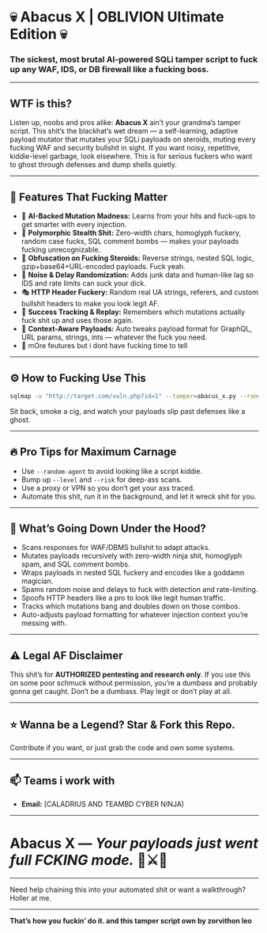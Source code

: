 

# 💀 Abacus X | OBLIVION Ultimate Edition 💀

### The sickest, most brutal AI-powered SQLi tamper script to fuck up any WAF, IDS, or DB firewall like a fucking boss.

---

## WTF is this?

Listen up, noobs and pros alike: **Abacus X** ain’t your grandma’s tamper script. This shit’s the blackhat’s wet dream — a self-learning, adaptive payload mutator that mutates your SQLi payloads on steroids, muting every fucking WAF and security bullshit in sight.
If you want noisy, repetitive, kiddie-level garbage, look elsewhere. This is for serious fuckers who want to ghost through defenses and dump shells quietly.

---

## 🧨 Features That Fucking Matter

* 🤖 **AI-Backed Mutation Madness:** Learns from your hits and fuck-ups to get smarter with every injection.
* 👹 **Polymorphic Stealth Shit:** Zero-width chars, homoglyph fuckery, random case fucks, SQL comment bombs — makes your payloads fucking unrecognizable.
* 🥷 **Obfuscation on Fucking Steroids:** Reverse strings, nested SQL logic, gzip+base64+URL-encoded payloads. Fuck yeah.
* 🎲 **Noise & Delay Randomization:** Adds junk data and human-like lag so IDS and rate limits can suck your dick.
* 🎭 **HTTP Header Fuckery:** Random real UA strings, referers, and custom bullshit headers to make you look legit AF.
* 🎯 **Success Tracking & Replay:** Remembers which mutations actually fuck shit up and uses those again.
* 🧠 **Context-Aware Payloads:** Auto tweaks payload format for GraphQL, URL params, strings, ints — whatever the fuck you need.
* 🦾 mOre feutures but i dont have fucking time to tell

---

## ⚙️ How to Fucking Use This

```bash
sqlmap -u "http://target.com/vuln.php?id=1" --tamper=abacus_x.py --random-agent --threads=10 --batch --level=5 --risk=3
```

 Sit back, smoke a cig, and watch your payloads slip past defenses like a ghost.

---

## 🔥 Pro Tips for Maximum Carnage

* Use `--random-agent` to avoid looking like a script kiddie.
* Bump up `--level` and `--risk` for deep-ass scans.
* Use a proxy or VPN so you don’t get your ass traced.
* Automate this shit, run it in the background, and let it wreck shit for you.

---

## 👹 What’s Going Down Under the Hood?

* Scans responses for WAF/DBMS bullshit to adapt attacks.
* Mutates payloads recursively with zero-width ninja shit, homoglyph spam, and SQL comment bombs.
* Wraps payloads in nested SQL fuckery and encodes like a goddamn magician.
* Spams random noise and delays to fuck with detection and rate-limiting.
* Spoofs HTTP headers like a pro to look like legit human traffic.
* Tracks which mutations bang and doubles down on those combos.
* Auto-adjusts payload formatting for whatever injection context you’re messing with.

---

## ⚠️ Legal AF Disclaimer

This shit’s for **AUTHORIZED pentesting and research only**. If you use this on some poor schmuck without permission, you’re a dumbass and probably gonna get caught. Don’t be a dumbass. Play legit or don’t play at all.

---

## ⭐ Wanna be a Legend? Star & Fork this Repo.

Contribute if you want, or just grab the code and own some systems.

---

## 📫 Teams i work with

* **Email:** [CALADRIUS AND TEAMBD CYBER NINJA)
---

# Abacus X — *Your payloads just went full FCKING mode.* 🥷⚔️👹

---

Need help chaining this into your automated shit or want a walkthrough? Holler at me.

---

**That’s how you fuckin’ do it. and this tamper script own by zorvithon leo**
